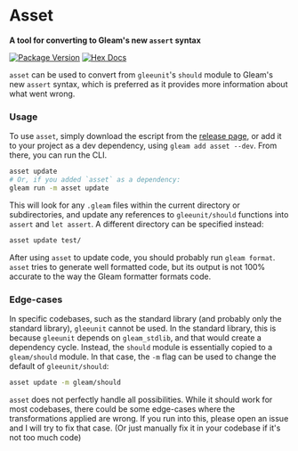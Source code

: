 # Asset
**A tool for converting to Gleam's new `assert` syntax**

[![Package Version](https://img.shields.io/hexpm/v/asset)](https://hex.pm/packages/asset)
[![Hex Docs](https://img.shields.io/badge/hex-docs-ffaff3)](https://hexdocs.pm/asset/)

`asset` can be used to convert from `gleeunit`'s `should` module to Gleam's new
`assert` syntax, which is preferred as it provides more information about what
went wrong.

### Usage

To use `asset`, simply download the escript from the [release page](https://github.com/GearsDatapacks/asset/releases/tag/v1.2.0),
or add it to your project as a dev dependency, using `gleam add asset --dev`.
From there, you can run the CLI.

```sh
asset update
# Or, if you added `asset` as a dependency:
gleam run -m asset update
```

This will look for any `.gleam` files within the current directory or subdirectories,
and update any references to `gleeunit/should` functions into `assert` and
`let assert`. A different directory can be specified instead:

```sh
asset update test/
```

After using `asset` to update code, you should probably run `gleam format`. `asset`
tries to generate well formatted code, but its output is not 100% accurate to
the way the Gleam formatter formats code.

### Edge-cases

In specific codebases, such as the standard library (and probably only the standard
library), `gleeunit` cannot be used. In the standard library, this is because
`gleeunit` depends on `gleam_stdlib`, and that would create a dependency cycle.
Instead, the `should` module is essentially copied to a `gleam/should` module.
In that case, the `-m` flag can be used to change the default of `gleeunit/should`:

```sh
asset update -m gleam/should
```

`asset` does not perfectly handle all possibilities. While it should work for
most codebases, there could be some edge-cases where the transformations applied
are wrong. If you run into this, please open an issue and I will try to fix that
case. (Or just manually fix it in your codebase if it's not too much code)
